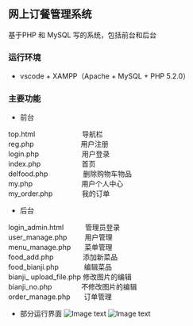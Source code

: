 ## 网上订餐管理系统

基于PHP 和 MySQL 写的系统，包括前台和后台

### 运行环境

* vscode + XAMPP（Apache + MySQL + PHP 5.2.0）

### 主要功能

* 前台

top.html&nbsp;&nbsp;&nbsp;&nbsp;&nbsp;&nbsp;&nbsp;&nbsp;&nbsp;&nbsp;&nbsp;&nbsp;&nbsp;&nbsp;&nbsp;&nbsp;&nbsp;&nbsp;&nbsp;&nbsp;&nbsp;&nbsp;&nbsp;&nbsp;导航栏   
reg.php&nbsp;&nbsp;&nbsp;&nbsp;&nbsp;&nbsp;&nbsp;&nbsp;&nbsp;&nbsp;&nbsp;&nbsp;&nbsp;&nbsp;&nbsp;&nbsp;&nbsp;&nbsp;&nbsp;&nbsp;&nbsp;&nbsp;&nbsp;&nbsp;用户注册   
login.php&nbsp;&nbsp;&nbsp;&nbsp;&nbsp;&nbsp;&nbsp;&nbsp;&nbsp;&nbsp;&nbsp;&nbsp;&nbsp;&nbsp;&nbsp;&nbsp;&nbsp;&nbsp;&nbsp;&nbsp;&nbsp;&nbsp;用户登录   
index.php&nbsp;&nbsp;&nbsp;&nbsp;&nbsp;&nbsp;&nbsp;&nbsp;&nbsp;&nbsp;&nbsp;&nbsp;&nbsp;&nbsp;&nbsp;&nbsp;&nbsp;&nbsp;&nbsp;&nbsp;&nbsp;首页    
delfood.php&nbsp;&nbsp;&nbsp;&nbsp;&nbsp;&nbsp;&nbsp;&nbsp;&nbsp;&nbsp;&nbsp;&nbsp;&nbsp;&nbsp;&nbsp;&nbsp;&nbsp;&nbsp;删除购物车物品   
my.php&nbsp;&nbsp;&nbsp;&nbsp;&nbsp;&nbsp;&nbsp;&nbsp;&nbsp;&nbsp;&nbsp;&nbsp;&nbsp;&nbsp;&nbsp;&nbsp;&nbsp;&nbsp;&nbsp;&nbsp;&nbsp;&nbsp;&nbsp;&nbsp;&nbsp;用户个人中心    
my_order.php&nbsp;&nbsp;&nbsp;&nbsp;&nbsp;&nbsp;&nbsp;&nbsp;&nbsp;&nbsp;&nbsp;&nbsp;&nbsp;&nbsp;&nbsp;我的订单    

* 后台

login_admin.html&nbsp;&nbsp;&nbsp;&nbsp;&nbsp;&nbsp;&nbsp;&nbsp;&nbsp;&nbsp;&nbsp;管理员登录   
user_manage.php&nbsp;&nbsp;&nbsp;&nbsp;&nbsp;&nbsp;&nbsp;&nbsp;&nbsp;用户管理      
menu_manage.php&nbsp;&nbsp;&nbsp;&nbsp;&nbsp;&nbsp;&nbsp;菜单管理    
food_add.php &nbsp;&nbsp;&nbsp;&nbsp;&nbsp;&nbsp;&nbsp;&nbsp;&nbsp;&nbsp;&nbsp;&nbsp;&nbsp;&nbsp;添加新菜品     
food_bianji.php&nbsp;&nbsp;&nbsp;&nbsp;&nbsp;&nbsp;&nbsp;&nbsp;&nbsp;&nbsp;&nbsp;&nbsp;&nbsp;编辑菜品    
bianji_ upload_file.php&nbsp;修改图片的编辑   
bianji_no.php &nbsp;&nbsp;&nbsp;&nbsp;&nbsp;&nbsp;&nbsp;&nbsp;&nbsp;&nbsp;&nbsp;&nbsp;&nbsp;&nbsp;不修改图片的编辑    
order_manage.php&nbsp;&nbsp;&nbsp;&nbsp;&nbsp;&nbsp;&nbsp;订单管理    

* 部分运行界面
![Image text](https://github.com/knwceas/Online-ordering-system/blob/master/images/order.png)
![Image text](https://github.com/knwceas/Online-ordering-system/blob/master/images/menu_manage.png)
